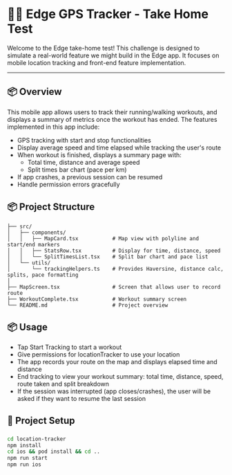 # 🏃‍♂️ Edge GPS Tracker - Take Home Test

Welcome to the Edge take-home test! This challenge is designed to simulate a real-world feature we might build in the
Edge app. It focuses on mobile location tracking and front-end feature implementation.

---

## 📦 Overview
This mobile app allows users to track their running/walking workouts, and displays a summary of metrics once the workout has
ended. The features implemented in this app include:
- GPS tracking with start and stop functionalities
- Display average speed and time elapsed while tracking the user's route
- When workout is finished, displays a summary page with:
    - Total time, distance and average speed
    - Split times bar chart (pace per km)
- If app crashes, a previous session can be resumed
- Handle permission errors gracefully


## 📦 Project Structure
```
├── src/
│   ├── components/
│   │   ├── MapCard.tsx           # Map view with polyline and start/end markers
│   │   ├── StatsRow.tsx          # Display for time, distance, speed
│   │   └── SplitTimesList.tsx    # Split bar chart and pace list
│   └── utils/
│       └── trackingHelpers.ts    # Provides Haversine, distance calc, splits, pace formatting
│
├── MapScreen.tsx                 # Screen that allows user to record route
├── WorkoutComplete.tsx           # Workout summary screen
└── README.md                     # Project overview
```


## 📦 Usage
- Tap Start Tracking to start a workout
- Give permissions for locationTracker to use your location
- The app records your route on the map and displays elapsed time and distance
- End tracking to view your workout summary: total time, distance, speed, route taken and split breakdown
- If the session was interrupted (app closes/crashes), the user will be asked if they want to resume the last session

## 🧪 Project Setup

###

```bash
cd location-tracker 
npm install
cd ios && pod install && cd ..
npm run start
npm run ios
```


